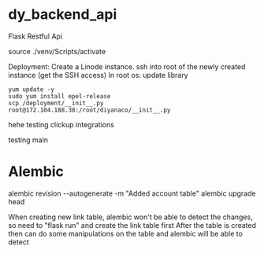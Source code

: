 # dy_backend_api
Flask
Restful Api

source ./venv/Scripts/activate


Deployment:
Create a Linode instance.
ssh into root of the newly created instance (get the SSH access)
In root os: update library 
```
yum update -y
sudo yum install epel-release
scp /deployment/__init__.py root@172.104.188.38:/root/diyanaco/__init__.py
```

hehe testing clickup integrations

testing main

# Alembic
alembic revision --autogenerate -m "Added account table"
alembic upgrade head

When creating new link table, alembic won't be able to detect the changes, so need to "flask run" and create the link table first
After the table is created then can do some manipulations on the table and alembic will be able to detect